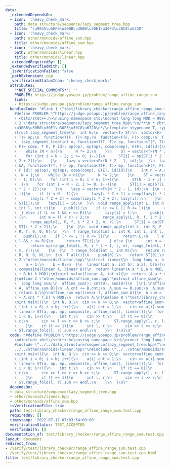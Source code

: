 ```yaml
---
data:
  _extendedDependsOn:
  - icon: ':heavy_check_mark:'
    path: data_structure/sequence/lazy_segment_tree.hpp
    title: "\u9045\u5EF6\u30BB\u30B0\u30E1\u30F3\u30C8\u6728"
  - icon: ':heavy_check_mark:'
    path: other/monoids/affine_sum.hpp
    title: other/monoids/affine_sum.hpp
  - icon: ':heavy_check_mark:'
    path: other/monoids/linear.hpp
    title: other/monoids/linear.hpp
  _extendedRequiredBy: []
  _extendedVerifiedWith: []
  _isVerificationFailed: false
  _pathExtension: cpp
  _verificationStatusIcon: ':heavy_check_mark:'
  attributes:
    '*NOT_SPECIAL_COMMENTS*': ''
    PROBLEM: https://judge.yosupo.jp/problem/range_affine_range_sum
    links:
    - https://judge.yosupo.jp/problem/range_affine_range_sum
  bundledCode: "#line 1 \"test/library_checker/range_affine_range_sum.test.cpp\"\n\
    #define PROBLEM \"https://judge.yosupo.jp/problem/range_affine_range_sum\"\n#include\
    \ <bits/stdc++.h>\nusing namespace std;\nconst long long MOD = 998244353;\n#line\
    \ 2 \"data_structure/sequence/lazy_segment_tree.hpp\"\n/**\n * @brief \u9045\u5EF6\
    \u30BB\u30B0\u30E1\u30F3\u30C8\u6728\n*/\ntemplate <typename T, typename F>\n\
    struct lazy_segment_tree{\n  int N;\n  vector<T> ST;\n  vector<F> lazy;\n  function<T(T,\
    \ T)> op;\n  function<T(F, T)> mp;\n  function<F(F, F)> comp;\n  T E;\n  F id;\n\
    \  lazy_segment_tree(int n, function<T(T, T)> op, function<T(F, T)> mp, function<F(F,\
    \ F)> comp, T E, F id): op(op), mp(mp), comp(comp), E(E), id(id){\n    N = 1;\n\
    \    while (N < n){\n      N *= 2;\n    }\n    ST = vector<T>(N * 2 - 1, E);\n\
    \    for (int i = N - 2; i >= 0; i--){\n      ST[i] = op(ST[i * 2 + 1], ST[i *\
    \ 2 + 2]);\n    }\n    lazy = vector<F>(N * 2 - 1, id);\n  }\n  lazy_segment_tree(vector<T>\
    \ &A, function<T(T, T)> op, function<T(F, T)> mp, function<F(F, F)> comp, T E,\
    \ F id): op(op), mp(mp), comp(comp), E(E), id(id){\n    int n = A.size();\n  \
    \  N = 1;\n    while (N < n){\n      N *= 2;\n    }\n    ST = vector<T>(N * 2\
    \ - 1, E);\n    for (int i = 0; i < n; i++){\n      ST[N - 1 + i] = A[i];\n  \
    \  }\n    for (int i = N - 2; i >= 0; i--){\n      ST[i] = op(ST[i * 2 + 1], ST[i\
    \ * 2 + 2]);\n    }\n    lazy = vector<F>(N * 2 - 1, id);\n  }\n  void push(int\
    \ i){\n    if (i < N - 1){\n      lazy[i * 2 + 1] = comp(lazy[i * 2 + 1], lazy[i]);\n\
    \      lazy[i * 2 + 2] = comp(lazy[i * 2 + 2], lazy[i]);\n    }\n    ST[i] = mp(lazy[i],\
    \ ST[i]);\n    lazy[i] = id;\n  }\n  void range_apply(int L, int R, F f, int i,\
    \ int l, int r){\n    push(i);\n    if (r <= L || R <= l){\n      return;\n  \
    \  } else if (L <= l && r <= R){\n      lazy[i] = f;\n      push(i);\n    } else\
    \ {\n      int m = (l + r) / 2;\n      range_apply(L, R, f, i * 2 + 1, l, m);\n\
    \      range_apply(L, R, f, i * 2 + 2, m, r);\n      ST[i] = op(ST[i * 2 + 1],\
    \ ST[i * 2 + 2]);\n    }\n  }\n  void range_apply(int L, int R, F f){\n    range_apply(L,\
    \ R, f, 0, 0, N);\n  }\n  T range_fold(int L, int R, int i, int l, int r){\n \
    \   push(i);\n    if (r <= L || R <= l){\n      return E;\n    } else if (L <=\
    \ l && r <= R){\n      return ST[i];\n    } else {\n      int m = (l + r) / 2;\n\
    \      return op(range_fold(L, R, i * 2 + 1, l, m), range_fold(L, R, i * 2 + 2,\
    \ m, r));\n    }\n  }\n  T range_fold(int L, int R){\n    return range_fold(L,\
    \ R, 0, 0, N);\n  }\n  T all(){\n    push(0);\n    return ST[0];\n  }\n};\n#line\
    \ 2 \"other/monoids/linear.hpp\"\nstruct linear{\n  long long a, b;\n  linear(){\n\
    \    a = 1;\n    b = 0;\n  }\n  linear(int a, int b): a(a), b(b){\n  }\n};\nlinear\
    \ composite(linear A, linear B){\n  return linear(A.a * B.a % MOD, (A.b * B.a\
    \ + B.b) % MOD);\n}\nint value(linear A, int x){\n  return (A.a * x + A.b) % MOD;\n\
    }\n#line 2 \"other/monoids/affine_sum.hpp\"\nstruct affine_sum{\n  int cnt;\n\
    \  long long sum;\n  affine_sum(): cnt(0), sum(0){\n  }\n};\naffine_sum op(affine_sum\
    \ A, affine_sum B){\n  A.cnt += B.cnt;\n  A.sum += B.sum;\n  A.sum %= MOD;\n \
    \ return A;\n}\naffine_sum mp(linear f, affine_sum A){\n  A.sum = (A.sum * f.a\
    \ + A.cnt * f.b) % MOD;\n  return A;\n}\n#line 8 \"test/library_checker/range_affine_range_sum.test.cpp\"\
    \nint main(){\n  int N, Q;\n  cin >> N >> Q;\n  vector<affine_sum> a(N);\n  for\
    \ (int i = 0; i < N; i++){\n    a[i].cnt = 1;\n    cin >> a[i].sum;\n  }\n  lazy_segment_tree<affine_sum,\
    \ linear> ST(a, op, mp, composite, affine_sum(), linear());\n  for (int i = 0;\
    \ i < Q; i++){\n    int t;\n    cin >> t;\n    if (t == 0){\n      int l, r, b,\
    \ c;\n      cin >> l >> r >> b >> c;\n      ST.range_apply(l, r, linear(b, c));\n\
    \    }\n    if (t == 1){\n      int l, r;\n      cin >> l >> r;\n      cout <<\
    \ ST.range_fold(l, r).sum << endl;\n    }\n  }\n}\n"
  code: "#define PROBLEM \"https://judge.yosupo.jp/problem/range_affine_range_sum\"\
    \n#include <bits/stdc++.h>\nusing namespace std;\nconst long long MOD = 998244353;\n\
    #include \"../../data_structure/sequence/lazy_segment_tree.hpp\"\n#include \"\
    ../../other/monoids/linear.hpp\"\n#include \"../../other/monoids/affine_sum.hpp\"\
    \nint main(){\n  int N, Q;\n  cin >> N >> Q;\n  vector<affine_sum> a(N);\n  for\
    \ (int i = 0; i < N; i++){\n    a[i].cnt = 1;\n    cin >> a[i].sum;\n  }\n  lazy_segment_tree<affine_sum,\
    \ linear> ST(a, op, mp, composite, affine_sum(), linear());\n  for (int i = 0;\
    \ i < Q; i++){\n    int t;\n    cin >> t;\n    if (t == 0){\n      int l, r, b,\
    \ c;\n      cin >> l >> r >> b >> c;\n      ST.range_apply(l, r, linear(b, c));\n\
    \    }\n    if (t == 1){\n      int l, r;\n      cin >> l >> r;\n      cout <<\
    \ ST.range_fold(l, r).sum << endl;\n    }\n  }\n}"
  dependsOn:
  - data_structure/sequence/lazy_segment_tree.hpp
  - other/monoids/linear.hpp
  - other/monoids/affine_sum.hpp
  isVerificationFile: true
  path: test/library_checker/range_affine_range_sum.test.cpp
  requiredBy: []
  timestamp: '2022-07-17 07:03:54+09:00'
  verificationStatus: TEST_ACCEPTED
  verifiedWith: []
documentation_of: test/library_checker/range_affine_range_sum.test.cpp
layout: document
redirect_from:
- /verify/test/library_checker/range_affine_range_sum.test.cpp
- /verify/test/library_checker/range_affine_range_sum.test.cpp.html
title: test/library_checker/range_affine_range_sum.test.cpp
---
```

